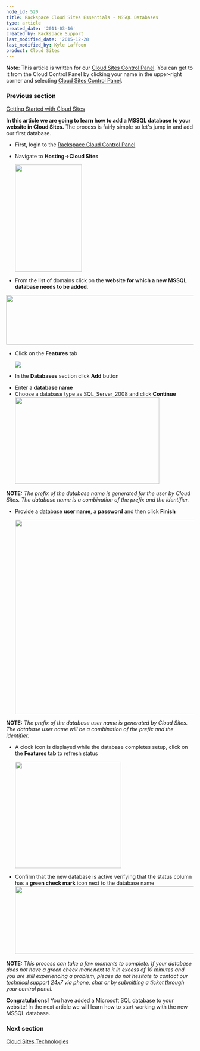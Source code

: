 ```yaml
---
node_id: 520
title: Rackspace Cloud Sites Essentials - MSSQL Databases
type: article
created_date: '2011-03-16'
created_by: Rackspace Support
last_modified_date: '2015-12-28'
last_modified_by: Kyle Laffoon
product: Cloud Sites
---
```


**Note**: This article is written for our [Cloud Sites Control
Panel](https://manage.rackspacecloud.com/). You can get to it from the
Cloud Control Panel by clicking your name in the upper-right corner and
selecting [Cloud Sites Control
Panel](https://manage.rackspacecloud.com/).

### Previous section

[Getting Started with Cloud
Sites](/how-to/cloud-sites)



**In this article we are going to learn how to add a MSSQL database to
your website in Cloud Sites.** The process is fairly simple so let's
jump in and add our first database.

-   First, login to the [Rackspace Cloud Control
    Panel](http://manage.rackspacecloud.com)
-   Navigate to **Hosting-&gt;Cloud Sites**

    <img src="https://8026b2e3760e2433679c-fffceaebb8c6ee053c935e8915a3fbe7.ssl.cf2.rackcdn.com/field/image/capture_1.png" width="179" height="287" />

<!-- -->

-   From the list of domains click on the **website for which a new
    MSSQL database needs to be added**.

<img src="https://8026b2e3760e2433679c-fffceaebb8c6ee053c935e8915a3fbe7.ssl.cf2.rackcdn.com/field/image/capture_2.png" width="613" height="133" />

-   Click on the **Features** tab

    ![](http://c806394.r94.cf2.rackcdn.com/featurestab.png)

<!-- -->

-   In the **Databases** section click **Add** button

<!-- -->

-   Enter a **database name**
-   Choose a database type as SQL\_Server\_2008 and
    click **Continue**<img src="https://8026b2e3760e2433679c-fffceaebb8c6ee053c935e8915a3fbe7.ssl.cf2.rackcdn.com/field/image/capture_3.png" width="387" height="232" />



**NOTE:** *The prefix of the database name is generated for the user by
Cloud Sites. The database name is a combination of the prefix and the
identifier.*

-   Provide a database **user name**, a **password** and then
    click **Finish**

    <img src="http://c806394.r94.cf2.rackcdn.com/databaseuser.png" width="521" />

**NOTE:** *The prefix of the database user name is generated by Cloud
Sites. The database user name will be a combination of the prefix and
the identifier.*

-   A clock icon is displayed while the database completes setup, click
    on the **Features tab** to refresh status

    <img src="http://c806394.r94.cf2.rackcdn.com/pendingdatabase.png" width="285" />

<!-- -->

-   Confirm that the new database is active verifying that the status
    column has a **green check mark** icon next to the database
    name<img src="https://8026b2e3760e2433679c-fffceaebb8c6ee053c935e8915a3fbe7.ssl.cf2.rackcdn.com/field/image/capture_5.png" width="628" height="181" />



**NOTE:** T*his process can take a few moments to complete. If your
database does not have a green check mark next to it in excess of 10
minutes and you are still experiencing a problem, please do not hesitate
to contact our technical support 24x7 via phone, chat or by submitting a
ticket through your control panel.*



**Congratulations!** You have added a Microsoft SQL database to your
website! In the next article we will learn how to start working with the
new MSSQL database.



### Next section

[Cloud Sites
Technologies](/how-to/rackspace-cloud-sites-essentials-cloud-sites-technologies)

